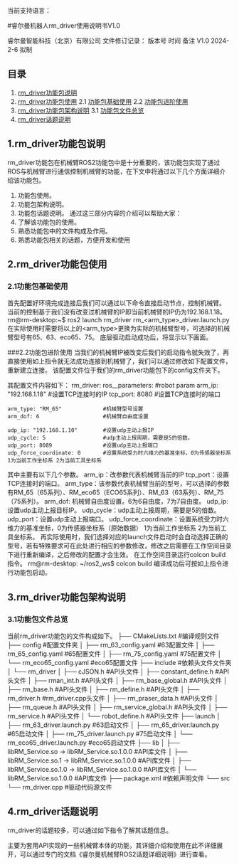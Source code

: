 当前支持语言：

#睿尔曼机器人rm_driver使用说明书V1.0

睿尔曼智能科技（北京）有限公司 
文件修订记录：
版本号	时间	备注
V1.0	2024-2-6	拟制

## 目录
1. [rm_driver功能包说明](1.rm_driver功能包说明)
2. [rm_driver功能包使用](2.rm_driver功能包使用)
2.1 [功能包基础使用](2.1功能包基础使用)
2.2 [功能包进阶使用](2.2功能包进阶使用)
3. [rm_driver功能包架构说明](3.rm_driver功能包架构说明)
3.1 [功能包文件总览](3.1功能包文件总览)
4. [rm_driver话题说明](4.rm_driver话题说明)

## 1.rm_driver功能包说明
rm_driver功能包在机械臂ROS2功能包中是十分重要的，该功能包实现了通过ROS与机械臂进行通信控制机械臂的功能，在下文中将通过以下几个方面详细介绍该功能包。
1.	功能包使用。
2.	功能包架构说明。
3.	功能包话题说明。
通过这三部分内容的介绍可以帮助大家：
1.	了解该功能包的使用。
2.	熟悉功能包中的文件构成及作用。
3.	熟悉功能包相关的话题，方便开发和使用
## 2.rm_driver功能包使用
### 2.1功能包基础使用
首先配置好环境完成连接后我们可以通过以下命令直接启动节点，控制机械臂。
当前的控制基于我们没有改变过机械臂的IP即当前机械臂的IP仍为192.168.1.18。
rm@rm-desktop:~$ ros2 launch rm_driver rm_<arm_type>_driver.launch.py
在实际使用时需要将以上的<arm_type>更换为实际的机械臂型号，可选择的机械臂型号有65、63、eco65、75。
底层驱动启动成功后，将显示以下画面。
 
###2.2功能包进阶使用
当我们的机械臂IP被改变后我们的启动指令就失效了，再直接使用如上指令就无法成功连接到机械臂了，我们可以通过修改如下配置文件，重新建立连接。
该配置文件位于我们的rm_driver功能包下的config文件夹下。
 
其配置文件内容如下：
rm_driver: 
  ros__parameters:
    #robot param
    arm_ip: "192.168.1.18"        #设置TCP连接时的IP
    tcp_port: 8080                #设置TCP连接时的端口
    
    arm_type: "RM_65"             #机械臂型号设置       
    arm_dof: 6                    #机械臂自由度设置

    udp_ip: "192.168.1.10"        #设置udp主动上报IP
    udp_cycle: 5                  #udp主动上报周期，需要是5的倍数。  
    udp_port: 8089                #设置udp主动上报端口   
    udp_force_coordinate: 0       #设置系统受力时六维力的基准坐标，0为传感器坐标系 1为当前工作坐标系 2为当前工具坐标系
其中主要有以下几个参数。
arm_ip：改参数代表机械臂当前的IP
tcp_port：设置TCP连接时的端口。
arm_type：该参数代表机械臂当前的型号，可以选择的参数有RM_65（65系列）、RM_eco65（ECO65系列）、RM_63（63系列）、RM_75（75系列）。
arm_dof: 机械臂自由度设置。6为6自由度，7为7自由度。
udp_ip: 设置udp主动上报目标IP。
udp_cycle：udp主动上报周期，需要是5的倍数。
udp_port：设置udp主动上报端口。
udp_force_coordinate：设置系统受力时六维力的基准坐标，0为传感器坐标系（原始数据） 1为当前工作坐标系 2为当前工具坐标系。
再实际使用时，我们选择对应的launch文件启动时会自动选择正确的型号，若有特殊要求可在此处进行相应的参数修改，修改之后需要在工作空间目录下进行重新编译，之后修改的配置才会生效。
在工作空间目录运行colcon build指令。
rm@rm-desktop: ~/ros2_ws$ colcon build
编译成功后可按如上指令进行功能包启动。
## 3.rm_driver功能包架构说明
### 3.1功能包文件总览
当前rm_driver功能包的文件构成如下。
├── CMakeLists.txt                #编译规则文件
├── config                        #配置文件夹
│   ├── rm_63_config.yaml          #63配置文件
│   ├── rm_65_config.yaml          #65配置文件
│   ├── rm_75_config.yaml          #75配置文件
│   └── rm_eco65_config.yaml       #eco65配置文件
├── include                       #依赖头文件文件夹
│   └── rm_driver
│       ├── cJSON.h              #API头文件
│       ├── constant_define.h      #API头文件
│       ├── rman_int.h            #API头文件
│       ├── rm_base_global.h      #API头文件
│       ├── rm_base.h            #API头文件
│       ├── rm_define.h           #API头文件
│       ├── rm_driver.h            #rm_driver.cpp头文件
│       ├── rm_praser_data.h      #API头文件
│       ├── rm_queue.h           #API头文件
│       ├── rm_service_global.h    #API头文件
│       ├── rm_service.h          #API头文件
│       └── robot_define.h         #API头文件
├── launch
│   ├── rm_63_driver.launch.py     #63启动文件
│   ├── rm_65_driver.launch.py     #65启动文件
│   ├── rm_75_driver.launch.py     #75启动文件
│   └── rm_eco65_driver.launch.py  #eco65启动文件
├── lib
│   ├── libRM_Service.so -> libRM_Service.so.1.0.0        #API库文件
│   ├── libRM_Service.so.1 -> libRM_Service.so.1.0.0      #API库文件
│   ├── libRM_Service.so.1.0 -> libRM_Service.so.1.0.0    #API库文件
│   └── libRM_Service.so.1.0.0                          #API库文件
├── package.xml                                      #依赖声明文件
└── src
    └── rm_driver.cpp                                  #驱动代码源文件
## 4.rm_driver话题说明
rm_driver的话题较多，可以通过如下指令了解其话题信息。
 
 
主要为套用API实现的一些机械臂本体的功能，其详细介绍和使用在此不详细展开，可以通过专门的文档《睿尔曼机械臂ROS2话题详细说明》进行查看。
